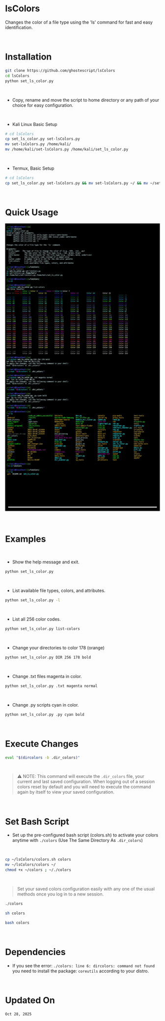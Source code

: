 # lsColors
Changes the color of a file type using the 'ls' command for fast and easy identification.

<br>

# Installation 
```bash
git clone https://github.com/ghostescript/lsColors
cd lsColors
python set_ls_color.py
```

<br>

* Copy, rename and move the script to home directory or any path of your choice for easy configuration.

<br>

* Kali Linux Basic Setup 
```bash
# cd lsColors
cp set_ls_color.py set-lsColors.py
mv set-lsColors.py /home/kali/
mv /home/kali/set-lsColors.py /home/kali/set_ls_color.py
```

<br>

* Termux, Basic Setup
```bash
# cd lsColors
cp set_ls_color.py set-lsColors.py && mv set-lsColors.py ~/ && mv ~/set-lsColors.py ~/set_ls_color.py
```

<br>

# Quick Usage
![alt text](https://raw.githubusercontent.com/ghostescript/lsColors/refs/heads/main/files/Screenshot_20251025-211453_Termux.jpg)

<br>

# Examples

<br>

* Show the help message and exit.
```bash
python set_ls_color.py
```

<br>

* List available file types, colors, and attributes.
```bash
python set_ls_color.py -l
```

<br>

 * List all 256 color codes.
```bash
python set_ls_color.py list-colors
```

<br>

* Change your directories to color 178 (orange)
```bash
python set_ls_color.py DIR 256 178 bold
```

<br>

* Change .txt files magenta in color.
```bash
python set_ls_color.py .txt magenta normal
```

<br>

* Change .py scripts cyan in color.
```bash
python set_ls_color.py .py cyan bold
```

<br>

# Execute Changes

```bash
eval "$(dircolors -b .dir_colors)"
```

<br>

> ⚠️ NOTE: This command will execute the ``.dir_colors`` file, your current and last saved configuration. When logging out of a session colors reset by default and you will need to execute the command again by itself to view your saved configuration.

<br>

# Set Bash Script
* Set up the pre-configured bash script (colors.sh) to activate your colors anytime with ``./colors`` (Use The Same Directory As ``.dir_colors``)

<br>

```bash
cp ~/lsColors/colors.sh colors 
mv ~/lsColors/colors ~/
chmod +x ~/colors ; ~/./colors
```

<br>

> Set your saved colors configuration easily with any one of the usual methods once you log in to a new session.

```bash
./colors
```
```bash
sh colors
```
```bash
bash colors
```

<br>

# Dependencies 
* If you see the error: ``./colors: line 6: dircolors: command not found`` you need to install the package: ``coreutils`` according to your distro.

<br>

# Updated On
``Oct 28, 2025``

<br>
